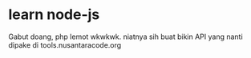 # learn node-js

Gabut doang, php lemot wkwkwk. niatnya sih buat bikin API yang nanti dipake di tools.nusantaracode.org
